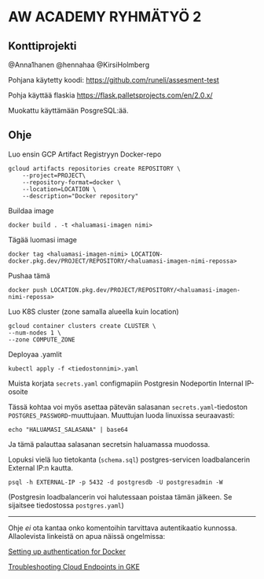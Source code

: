 # AW ACADEMY RYHMÄTYÖ 2
## Konttiprojekti

@Anna1hanen @hennahaa @KirsiHolmberg

Pohjana käytetty koodi: https://github.com/runeli/assesment-test

Pohja käyttää flaskia https://flask.palletsprojects.com/en/2.0.x/

Muokattu käyttämään PosgreSQL:ää.

## Ohje

Luo ensin GCP Artifact Registryyn Docker-repo

    gcloud artifacts repositories create REPOSITORY \
        --project=PROJECT\
        --repository-format=docker \
        --location=LOCATION \
        --description="Docker repository"

Buildaa image

    docker build . -t <haluamasi-imagen nimi>  

Tägää luomasi image

    docker tag <haluamasi-imagen-nimi> LOCATION-docker.pkg.dev/PROJECT/REPOSITORY/<haluamasi-imagen-nimi-repossa>

Pushaa tämä

    docker push LOCATION.pkg.dev/PROJECT/REPOSITORY/<haluamasi-imagen-nimi-repossa>

Luo K8S cluster (zone samalla alueella kuin location)  

    gcloud container clusters create CLUSTER \
    --num-nodes 1 \
    --zone COMPUTE_ZONE

Deployaa .yamlit  
    
    kubectl apply -f <tiedostonnimi>.yaml

Muista korjata `secrets.yaml` configmapiin Postgresin Nodeportin Internal IP-osoite

Tässä kohtaa voi myös asettaa pätevän salasanan `secrets.yaml`-tiedoston `POSTGRES_PASSWORD`-muuttujaan. Muuttujan luoda linuxissa seuraavasti:

    echo "HALUAMASI_SALASANA" | base64

Ja tämä palauttaa salasanan secretsin haluamassa muodossa.

Lopuksi vielä luo tietokanta (`schema.sql`) postgres-servicen loadbalancerin External IP:n kautta.

    psql -h EXTERNAL-IP -p 5432 -d postgresdb -U postgresadmin -W

(Postgresin loadbalancerin voi halutessaan poistaa tämän jälkeen. Se sijaitsee tiedostossa `postgres.yaml`)

---

Ohje *ei* ota kantaa onko komentoihin tarvittava autentikaatio kunnossa. Allaolevista linkeistä on apua näissä ongelmissa:

[Setting up authentication for Docker](https://cloud.google.com/artifact-registry/docs/docker/authentication)

[Troubleshooting Cloud Endpoints in GKE](https://cloud.google.com/endpoints/docs/openapi/troubleshoot-gke-deployment)

